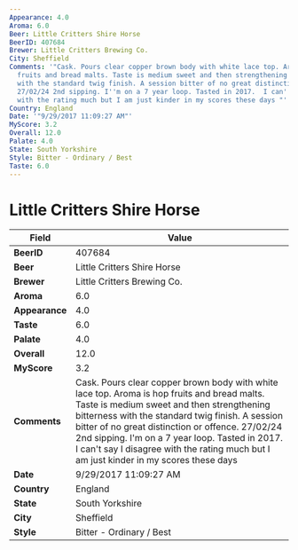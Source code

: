 ```yaml
---
Appearance: 4.0
Aroma: 6.0
Beer: Little Critters Shire Horse
BeerID: 407684
Brewer: Little Critters Brewing Co.
City: Sheffield
Comments: '"Cask. Pours clear copper brown body with white lace top. Aroma is hop
  fruits and bread malts. Taste is medium sweet and then strengthening bitterness
  with the standard twig finish. A session bitter of no great distinction or offence.
  27/02/24 2nd sipping. I''m on a 7 year loop. Tasted in 2017.  I can''t say I disagree
  with the rating much but I am just kinder in my scores these days "'
Country: England
Date: '"9/29/2017 11:09:27 AM"'
MyScore: 3.2
Overall: 12.0
Palate: 4.0
State: South Yorkshire
Style: Bitter - Ordinary / Best
Taste: 6.0
---
```


# Little Critters Shire Horse

| Field         | Value |
|---------------|-------|
| **BeerID** | 407684 |
| **Beer** | Little Critters Shire Horse |
| **Brewer** | Little Critters Brewing Co. |
| **Aroma** | 6.0 |
| **Appearance** | 4.0 |
| **Taste** | 6.0 |
| **Palate** | 4.0 |
| **Overall** | 12.0 |
| **MyScore** | 3.2 |
| **Comments** | Cask. Pours clear copper brown body with white lace top. Aroma is hop fruits and bread malts. Taste is medium sweet and then strengthening bitterness with the standard twig finish. A session bitter of no great distinction or offence. 27/02/24 2nd sipping. I'm on a 7 year loop. Tasted in 2017.  I can't say I disagree with the rating much but I am just kinder in my scores these days  |
| **Date** | 9/29/2017 11:09:27 AM |
| **Country** | England |
| **State** | South Yorkshire |
| **City** | Sheffield |
| **Style** | Bitter - Ordinary / Best |
